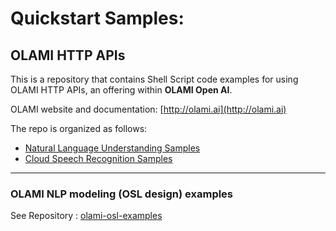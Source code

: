 # Quickstart Samples: 

## OLAMI HTTP APIs

This is a repository that contains Shell Script code examples for using OLAMI HTTP APIs, an offering within **OLAMI Open AI**. 

OLAMI website and documentation: [http://olami.ai](http://olami.ai)

The repo is organized as follows:

* [Natural Language Understanding Samples](natural-language-understanding)
* [Cloud Speech Recognition Samples](cloud-speech-recognition)

* * *

### OLAMI NLP modeling (OSL design) examples

See Repository : [olami-osl-examples](https://github.com/olami-developers/olami-osl-examples)

